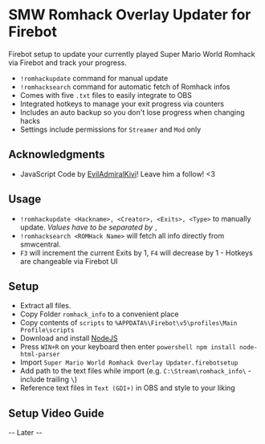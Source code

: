 # SMW Romhack Overlay Updater for Firebot

Firebot setup to update your currently played Super Mario World Romhack via Firebot and track your progress.

* `!romhackupdate` command for manual update
* `!romhacksearch` command for automatic fetch of Romhack infos
* Comes with five `.txt` files to easily integrate to OBS
* Integrated hotkeys to manage your exit progress via counters
* Includes an auto backup so you don't lose progress when changing hacks
* Settings include permissions for `Streamer` and `Mod` only

## Acknowledgments

* JavaScript Code by [EvilAdmiralKivi](https://twitch.tv/EvilAdmiralKivi)! Leave him a follow! <3

## Usage
- `!romhackupdate <Hackname>, <Creator>, <Exits>, <Type>` to manually update. *Values have to be separated by `,`*
- `!romhacksearch <ROMHack Name>` will fetch all info directly from smwcentral.
-  `F3` will increment the current Exits by 1, `F4` will decrease by 1 - Hotkeys are changeable via Firebot UI

## Setup
- Extract all files.
- Copy Folder `romhack_info` to a convenient place
- Copy contents of `scripts` to `%APPDATA%\Firebot\v5\profiles\Main Profile\scripts`
- Download and install [NodeJS](https://nodejs.org/en/download/)
- Press `WIN+R` on your keyboard then enter `powershell npm install node-html-parser`
- Import  `Super Mario World Romhack Overlay Updater.firebotsetup`
- Add path to the text files while import (e.g. `C:\Stream\romhack_info\` - include trailing `\`)
- Reference text files in `Text (GDI+)` in OBS and style to your liking

## Setup Video Guide
-- Later --